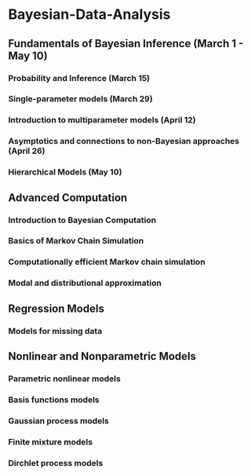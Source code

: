 # Bayesian-Data-Analysis

## Fundamentals of Bayesian Inference (March 1 - May 10)

### Probability and Inference (March 15)

### Single-parameter models (March 29)

### Introduction to multiparameter models (April 12)

### Asymptotics and connections to non-Bayesian approaches (April 26)

### Hierarchical Models (May 10)

## Advanced Computation 

### Introduction to Bayesian Computation

### Basics of Markov Chain Simulation

### Computationally efficient Markov chain simulation

### Modal and distributional approximation

## Regression Models

### Models for missing data

## Nonlinear and Nonparametric Models

### Parametric nonlinear models

### Basis functions models

### Gaussian process models

### Finite mixture models

### Dirchlet process models
